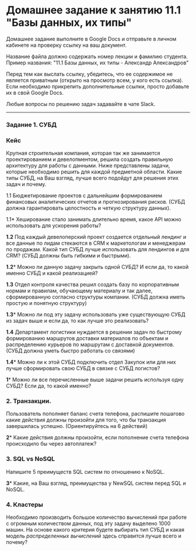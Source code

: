 # Домашнее задание к занятию 11.1 "Базы данных, их типы"

Домашнее задание выполните в Google Docs и отправьте в личном кабинете на проверку ссылку на ваш документ.

Название файла должно содержать номер лекции и фамилию студента. Пример названия: "11.1 Базы данных, их типы - Александр Александров"

Перед тем как выслать ссылку, убедитесь, что ее содержимое не является приватным (открыто на просмотр всем, у кого есть ссылка). Если необходимо прикрепить дополнительные ссылки, просто добавьте их в свой Google Docs.

Любые вопросы по решению задач задавайте в чате Slack.

---

### Задание 1. СУБД

### Кейс
Крупная строительная компания, которая так же занимается проектированием и девелопментом, решила создать 
правильную архитектуру для работы с данными. Ниже представлены задачи, которые необходимо решить для
каждой предметной области. Какие типы СУБД, на Ваш взгляд, лучше всего подойдут для решения этих задач и почему. 
 
1.1 Бюджетирование проектов с дальнейшим формированием финансовых аналитических отчетов и прогнозирования рисков. 
(СУБД должна гарантировать целостность и четкую структуру данных).

1.1* Хеширование стало занимать длительно время, какое API можно использовать для ускорения работы? 

**1.2** Под каждый девелоперский проект создается отдельный лендинг и все данные по лидам стекаются в CRM к 
маркетологам и менеджерам по продажам. Какой тип СУБД лучше использовать для лендингов и для CRM? 
(СУБД должны быть гибкими и быстрыми).

**1.2*** Можно ли данную задачу закрыть одной СУБД? И если да, то какой именно СУБД и какой реализацией?

**1.3** Отдел контроля качества решил создать базу по корпоративным нормам и правилам, обучающему материалу 
и так далее, сформированную согласно структуры компании. (СУБД должна иметь простую и понятную структуру)

**1.3*** Можно ли под эту задачу использовать уже существующую СУБД из задач выше и если да, то как лучше это 
реализовать?

**1.4** Департамент логистики нуждается в решении задач по быстрому формированию маршрутов доставки материалов 
по объектам и распределению курьеров по маршрутам с доставкой документов. (СУБД должна уметь быстро работать
со связями)

**1.4*** Можно ли к этой СУБД подключить отдел Закупок или для них лучше сформировать свою СУБД в связке с СУБД 
логистов?

**1*** Можно ли все перечисленные выше задачи решить используя одну СУБД? Если да, то какой именно?


### 2. Транзакции.
Пользователь пополняет баланс счета телефона, распишите пошагово какие действия должны произойти для того, что бы 
транзакция завершилась успешно. (Ориентируйтесь на 6 действий)

**2*** Какие действия должны произойти, если пополнение счета телефона происходило бы через автоплатеж?


### 3. SQL vs NoSQL
Напишите 5 преимуществ SQL систем по отношению к NoSQL. 

**3*** Какие, на Ваш взгляд, преимущества у NewSQL систем перед SQL и NoSQL.

### 4. Кластеры
Необходимо производить большое количество вычислений при работе с огромным количеством данных, под эту задачу 
выделено 1000 машин. На основе какого критерия будете выбирать тип СУБД и какая модель *распределенных вычислений* 
здесь справится лучше всего и почему?
